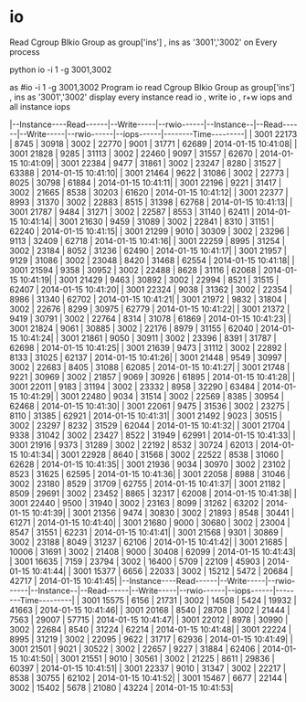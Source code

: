 io
==

Read Cgroup Blkio Group as group['ins'] , ins as '3001','3002' on Every process

python io -i 1 -g 3001,3002

as
#io -i 1 -g 3001,3002
        Program io
        read Cgroup Blkio Group as group['ins'] , ins as '3001','3002'
        display every instance read io , write io , r+w iops and all instance iops
    

|--Instance----Read------|--Write-----|--rwio------|--Instance--|--Read------|--Write-----|--rwio------|--iops------|--------Time---------|
|  3001        22173     |  8745      |  30918     |  3002      |  22770     |  9001      |  31771     |  62689     |  2014-01-15 10:41:08|
|  3001        21828     |  9285      |  31113     |  3002      |  22460     |  9097      |  31557     |  62670     |  2014-01-15 10:41:09|
|  3001        22384     |  9477      |  31861     |  3002      |  23247     |  8280      |  31527     |  63388     |  2014-01-15 10:41:10|
|  3001        21464     |  9622      |  31086     |  3002      |  22773     |  8025      |  30798     |  61884     |  2014-01-15 10:41:11|
|  3001        22196     |  9221      |  31417     |  3002      |  21665     |  8538      |  30203     |  61620     |  2014-01-15 10:41:12|
|  3001        22377     |  8993      |  31370     |  3002      |  22883     |  8515      |  31398     |  62768     |  2014-01-15 10:41:13|
|  3001        21787     |  9484      |  31271     |  3002      |  22587     |  8553      |  31140     |  62411     |  2014-01-15 10:41:14|
|  3001        21630     |  9459      |  31089     |  3002      |  22841     |  8310      |  31151     |  62240     |  2014-01-15 10:41:15|
|  3001        21299     |  9010      |  30309     |  3002      |  23296     |  9113      |  32409     |  62718     |  2014-01-15 10:41:16|
|  3001        22259     |  8995      |  31254     |  3002      |  23184     |  8052      |  31236     |  62490     |  2014-01-15 10:41:17|
|  3001        21957     |  9129      |  31086     |  3002      |  23048     |  8420      |  31468     |  62554     |  2014-01-15 10:41:18|
|  3001        21594     |  9358      |  30952     |  3002      |  22488     |  8628      |  31116     |  62068     |  2014-01-15 10:41:19|
|  3001        21429     |  9463      |  30892     |  3002      |  22994     |  8521      |  31515     |  62407     |  2014-01-15 10:41:20|
|  3001        22324     |  9038      |  31362     |  3002      |  22354     |  8986      |  31340     |  62702     |  2014-01-15 10:41:21|
|  3001        21972     |  9832      |  31804     |  3002      |  22676     |  8299      |  30975     |  62779     |  2014-01-15 10:41:22|
|  3001        21372     |  9419      |  30791     |  3002      |  22764     |  8314      |  31078     |  61869     |  2014-01-15 10:41:23|
|  3001        21824     |  9061      |  30885     |  3002      |  22176     |  8979      |  31155     |  62040     |  2014-01-15 10:41:24|
|  3001        21861     |  9050      |  30911     |  3002      |  23396     |  8391      |  31787     |  62698     |  2014-01-15 10:41:25|
|  3001        21639     |  9473      |  31112     |  3002      |  22892     |  8133      |  31025     |  62137     |  2014-01-15 10:41:26|
|  3001        21448     |  9549      |  30997     |  3002      |  22683     |  8405      |  31088     |  62085     |  2014-01-15 10:41:27|
|  3001        21748     |  9221      |  30969     |  3002      |  21857     |  9069      |  30926     |  61895     |  2014-01-15 10:41:28|
|  3001        22011     |  9183      |  31194     |  3002      |  23332     |  8958      |  32290     |  63484     |  2014-01-15 10:41:29|
|  3001        22480     |  9034      |  31514     |  3002      |  22569     |  8385      |  30954     |  62468     |  2014-01-15 10:41:30|
|  3001        22061     |  9475      |  31536     |  3002      |  23275     |  8110      |  31385     |  62921     |  2014-01-15 10:41:31|
|  3001        21492     |  9023      |  30515     |  3002      |  23297     |  8232      |  31529     |  62044     |  2014-01-15 10:41:32|
|  3001        21704     |  9338      |  31042     |  3002      |  23427     |  8522      |  31949     |  62991     |  2014-01-15 10:41:33|
|  3001        21916     |  9373      |  31289     |  3002      |  22192     |  8532      |  30724     |  62013     |  2014-01-15 10:41:34|
|  3001        22928     |  8640      |  31568     |  3002      |  22522     |  8538      |  31060     |  62628     |  2014-01-15 10:41:35|
|  3001        21936     |  9034      |  30970     |  3002      |  23102     |  8523      |  31625     |  62595     |  2014-01-15 10:41:36|
|  3001        22058     |  8988      |  31046     |  3002      |  23180     |  8529      |  31709     |  62755     |  2014-01-15 10:41:37|
|  3001        21182     |  8509      |  29691     |  3002      |  23452     |  8865      |  32317     |  62008     |  2014-01-15 10:41:38|
|  3001        22440     |  9500      |  31940     |  3002      |  23163     |  8099      |  31262     |  63202     |  2014-01-15 10:41:39|
|  3001        21356     |  9474      |  30830     |  3002      |  21893     |  8548      |  30441     |  61271     |  2014-01-15 10:41:40|
|  3001        21680     |  9000      |  30680     |  3002      |  23004     |  8547      |  31551     |  62231     |  2014-01-15 10:41:41|
|  3001        21568     |  9301      |  30869     |  3002      |  23188     |  8049      |  31237     |  62106     |  2014-01-15 10:41:42|
|  3001        21685     |  10006     |  31691     |  3002      |  21408     |  9000      |  30408     |  62099     |  2014-01-15 10:41:43|
|  3001        16635     |  7159      |  23794     |  3002      |  16400     |  5709      |  22109     |  45903     |  2014-01-15 10:41:44|
|  3001        15377     |  6656      |  22033     |  3002      |  15212     |  5472      |  20684     |  42717     |  2014-01-15 10:41:45|
|--Instance----Read------|--Write-----|--rwio------|--Instance--|--Read------|--Write-----|--rwio------|--iops------|--------Time---------|
|  3001        15575     |  6156      |  21731     |  3002      |  14508     |  5424      |  19932     |  41663     |  2014-01-15 10:41:46|
|  3001        20168     |  8540      |  28708     |  3002      |  21444     |  7563      |  29007     |  57715     |  2014-01-15 10:41:47|
|  3001        22012     |  8978      |  30990     |  3002      |  22684     |  8540      |  31224     |  62214     |  2014-01-15 10:41:48|
|  3001        22224     |  8995      |  31219     |  3002      |  22095     |  9622      |  31717     |  62936     |  2014-01-15 10:41:49|
|  3001        21501     |  9021      |  30522     |  3002      |  22657     |  9227      |  31884     |  62406     |  2014-01-15 10:41:50|
|  3001        21551     |  9010      |  30561     |  3002      |  21225     |  8611      |  29836     |  60397     |  2014-01-15 10:41:51|
|  3001        22337     |  9010      |  31347     |  3002      |  22217     |  8538      |  30755     |  62102     |  2014-01-15 10:41:52|
|  3001        15467     |  6677      |  22144     |  3002      |  15402     |  5678      |  21080     |  43224     |  2014-01-15 10:41:53|

